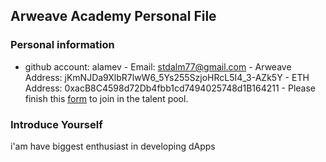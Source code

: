 ## Arweave Academy Personal File
### Personal information
- github account: alamev - Email: stdalm77@gmail.com - Arweave 
Address: jKmNJDa9XlbR7lwW6_5Ys255SzjoHRcL5I4_3-AZk5Y - ETH Address: 
0xacB8C4598d72Db4fbb1cd7494025748d1B164211 - Please finish this 
[form](https://docs.google.com/forms/d/e/1FAIpQLSfWA5fIIcBgmRppm3jNz5vmf9Mai_QMVil-2pO4r7YKn_Zhtw/viewform?usp=sf_link) 
to join in the talent pool.
### Introduce Yourself 
i'am have biggest enthusiast in developing dApps
